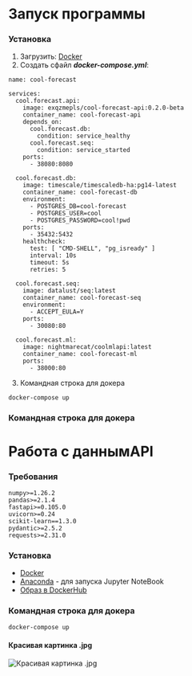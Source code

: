 # Запуск программы
### Установка
1. Загрузить: [Docker](https://docs.docker.com/get-docker)
2. Создать сфайл ___docker-compose.yml___:
~~~
name: cool-forecast

services:
  cool.forecast.api:
    image: exqzmepls/cool-forecast-api:0.2.0-beta
    container_name: cool-forecast-api
    depends_on:
      cool.forecast.db:
        condition: service_healthy
      cool.forecast.seq:
        condition: service_started
    ports:
      - 38080:8080

  cool.forecast.db:
    image: timescale/timescaledb-ha:pg14-latest
    container_name: cool-forecast-db
    environment:
      - POSTGRES_DB=cool-forecast
      - POSTGRES_USER=cool
      - POSTGRES_PASSWORD=cool!pwd
    ports:
      - 35432:5432
    healthcheck:
      test: [ "CMD-SHELL", "pg_isready" ]
      interval: 10s
      timeout: 5s
      retries: 5

  cool.forecast.seq:
    image: datalust/seq:latest
    container_name: cool-forecast-seq
    environment:
      - ACCEPT_EULA=Y
    ports:
      - 30080:80

  cool.forecast.ml:
    image: nightmarecat/coolmlapi:latest
    container_name: cool-forecast-ml
    ports:
      - 38000:80
~~~
3. Командная строка для докера
~~~
docker-compose up
~~~
### Командная строка для докера

# Работа с даннымAPI
### Требования
~~~
numpy>=1.26.2
pandas>=2.1.4
fastapi>=0.105.0
uvicorn>=0.24
scikit-learn==1.3.0
pydantic>=2.5.2
requests>=2.31.0
~~~
### Установка
- [Docker](https://docs.docker.com/get-docker)
- [Anaconda](https://www.anaconda.com/download) - для запуска Jupyter NoteBook
- [Образ в DockerHub](https://hub.docker.com/repository/docker/nightmarecat/coolmlapi/general)
### Командная строка для докера
~~~
docker-compose up
~~~
#### Красивая картинка .jpg
![Красивая картинка .jpg](https://images.wallpaperscraft.ru/image/single/kotiata_koty_pushistye_99165_1920x1080.jpg)
